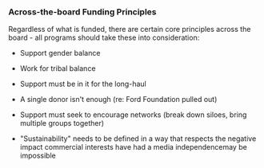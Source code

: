 ### Across-the-board Funding Principles

Regardless of what is funded, there are certain core principles across the board - all programs should take these into consideration:   

-   Support gender balance

-   Work for tribal balance

-   Support must be in it for the long-haul

-   A single donor isn't enough (re: Ford Foundation pulled out)

-   Support must seek to encourage networks (break down siloes, bring multiple groups together)

-   "Sustainability" needs to be defined in a way that respects the negative impact commercial interests have had a media independencemay be impossible 
